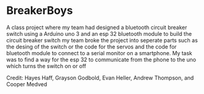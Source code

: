 # BreakerBoys
A class project where my team had designed a bluetooth circuit breaker switch
using a Arduino uno 3 and an esp 32 bluetooth module to build the circuit breaker switch
my team broke the project into seperate parts such as the desing of the switch or the code for the servos
and the code for bluetooth module to connect to a serial monitor on a smartphone.
My task was to find a way for the esp 32 to communicate from the phone to the uno which turns the switch on or off



















Credit: Hayes Haff, Grayson Godbold, Evan Heller, Andrew Thompson, and Cooper Medved
